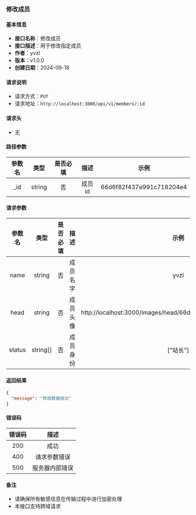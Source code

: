 ### 修改成员

#### 基本信息

- **接口名称**：修改成员
- **接口描述**：用于修改指定成员
- **作者**：yvzl
- **版本**：v1.0.0
- **创建日期**：2024-09-18

#### 请求说明

- 请求方式：`PUT`
- 请求地址：`http://localhost:3000/api/v1/members/:id`

#### 请求头

- 无

#### 路径参数

| 参数名 | 类型 | 是否必填 | 描述 | 示例 |
| :----: | :----: | :----: | :----: | :----: |
| _id | string | 否 | 成员id | 66d6f82f437e991c718204e4 |

#### 请求参数

| 参数名 | 类型 | 是否必填 | 描述 | 示例 |
| :----: | :----: | :----: | :----: | :----: |
| name | string | 否 | 成员名字 | yvzl |
| head | string | 否 | 成员头像 | http://localhost:3000/images/head/66d6f82f437e991c718204e4.jpg |
| status | string[] | 否 | 成员身份 | ["站长"] |

#### 返回结果

```json
{
  "message": "修改数据成功"
}
```

#### 错误码

| 错误码 | 描述 |
| :----: | :----: |
| 200 | 成功 |
| 400 | 请求参数错误 |
| 500 | 服务器内部错误 |

#### 备注
- 请确保所有敏感信息在传输过程中进行加密处理
- 本接口支持跨域请求